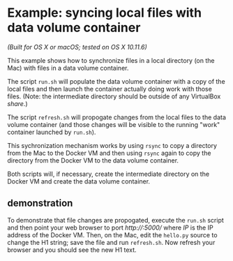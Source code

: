 # Example: syncing local files with data volume container

_(Built for OS X or macOS; tested on OS X 10.11.6)_

This example shows how to synchronize files in a local directory (on the Mac) with files in a data volume container.

The script `run.sh` will populate the data volume container with a copy of the local files and then launch the container actually doing work with those files. (Note: the intermediate directory should be outside of any VirtualBox _share_.)

The script `refresh.sh` will propogate changes from the local files to the data volume container (and those changes will be visible to the running "work" container launched by `run.sh`).

This sychronization mechanism works by using `rsync` to copy a directory from the Mac to the Docker VM and then using `rsync` again to copy the directory from the Docker VM to the data volume container.

Both scripts will, if necessary, create the intermediate directory on the Docker VM and create the data volume container.

## demonstration

To demonstrate that file changes are propogated, execute the `run.sh` script and then point your web browser to port _http://<IP>:5000/_ where _IP_ is the IP address of the Docker VM. Then, on the Mac, edit the `hello.py` source to change the H1 string; save the file and run `refresh.sh`. Now refresh your browser and you should see the new H1 text.
